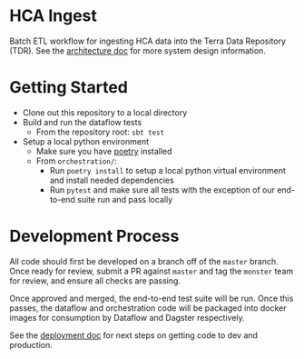 # HCA Ingest
Batch ETL workflow for ingesting HCA data into the Terra Data Repository (TDR). See the [architecture doc](https://github.com/DataBiosphere/hca-ingest/blob/master/ARCHITECTURE.md) for more 
system design information.

# Getting Started

* Clone out this repository to a local directory
* Build and run the dataflow tests
  * From the repository root: `sbt test`
* Setup a local python environment
  * Make sure you have [poetry](https://python-poetry.org/docs/#installation) installed
  * From `orchestration/`:
    * Run `poetry install` to setup a local python virtual environment and install needed dependencies
    * Run `pytest` and make sure all tests with the exception of our end-to-end suite run and pass locally

# Development Process
All code should first be developed on a branch off of the `master` branch. Once ready for review,
submit a PR against `master` and tag the `monster` team for review, and ensure all checks are passing.

Once approved and merged, the end-to-end test suite will be run. Once this passes, the dataflow
and orchestration code will be packaged into docker images for consumption by Dataflow and Dagster
respectively.

See the [deployment doc](https://github.com/DataBiosphere/hca-ingest/tree/master/ops/helmfiles) for next steps on getting code to dev and production.
